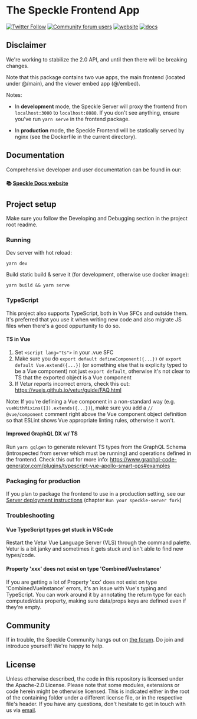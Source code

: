 # The Speckle Frontend App

[![Twitter Follow](https://img.shields.io/twitter/follow/SpeckleSystems?style=social)](https://twitter.com/SpeckleSystems) [![Community forum users](https://img.shields.io/discourse/users?server=https%3A%2F%2Fspeckle.community&style=flat-square&logo=discourse&logoColor=white)](https://speckle.community) [![website](https://img.shields.io/badge/https://-speckle.systems-royalblue?style=flat-square)](https://speckle.systems) [![docs](https://img.shields.io/badge/docs-speckle.guide-orange?style=flat-square&logo=read-the-docs&logoColor=white)](https://speckle.guide/dev/)

## Disclaimer

We're working to stabilize the 2.0 API, and until then there will be breaking changes.

Note that this package contains two vue apps, the main frontend (located under @/main), and the viewer embed app (@/embed).

Notes:

- In **development** mode, the Speckle Server will proxy the frontend from `localhost:3000` to `localhost:8080`. If you don't see anything, ensure you've run `yarn serve` in the frontend package.

- In **production** mode, the Speckle Frontend will be statically served by nginx (see the Dockerfile in the current directory).

## Documentation

Comprehensive developer and user documentation can be found in our:

#### 📚 [Speckle Docs website](https://speckle.guide/dev/)

## Project setup

Make sure you follow the Developing and Debugging section in the project root readme.

### Running

Dev server with hot reload:

```
yarn dev
```

Build static build & serve it (for development, otherwise use docker image):

```
yarn build && yarn serve
```

### TypeScript

This project also supports TypeScript, both in Vue SFCs and outside them. It's preferred that you use it when writing new code and also migrate JS files when there's a good oppurtunity to do so.

#### TS in Vue

1. Set `<script lang="ts">` in your .vue SFC
1. Make sure you do `export default defineComponent({...})` or `export default Vue.extend({...})` (or something else that is explicity typed to be a Vue component) not just `export default`, otherwise it's not clear to TS that the exported object is a Vue component
1. If Vetur reports incorrect errors, check this out: https://vuejs.github.io/vetur/guide/FAQ.html

Note: If you're defining a Vue component in a non-standard way (e.g. `vueWithMixins([]).extends({...})`), make sure you add a `// @vue/component` comment right above the Vue component object definition so that ESLint shows Vue appropriate linting rules, otherwise it won't.

#### Improved GraphQL DX w/ TS

Run `yarn gqlgen` to generate relevant TS types from the GraphQL Schema (introspected from server which must be running) and operations defined in the frontend. Check this out for more info: https://www.graphql-code-generator.com/plugins/typescript-vue-apollo-smart-ops#examples

### Packaging for production

If you plan to package the frontend to use in a production setting, see our [Server deployment instructions](https://speckle.guide/dev/server-setup.html) (chapter `Run your speckle-server fork`)

### Troubleshooting

#### Vue TypeScript types get stuck in VSCode

Restart the Vetur Vue Language Server (VLS) through the command palette. Vetur is a bit janky and sometimes it gets stuck and isn't able to find new types/code.

#### Property 'xxx' does not exist on type 'CombinedVueInstance'

If you are getting a lot of Property 'xxx' does not exist on type 'CombinedVueInstance' errors, it's an issue with Vue's typing and TypeScript. You can work around it by annotating the return type for each computed/data property, making sure data/props keys are defined even if they're empty.

## Community

If in trouble, the Speckle Community hangs out on [the forum](https://speckle.community). Do join and introduce yourself! We're happy to help.

## License

Unless otherwise described, the code in this repository is licensed under the Apache-2.0 License. Please note that some modules, extensions or code herein might be otherwise licensed. This is indicated either in the root of the containing folder under a different license file, or in the respective file's header. If you have any questions, don't hesitate to get in touch with us via [email](mailto:hello@speckle.systems).
